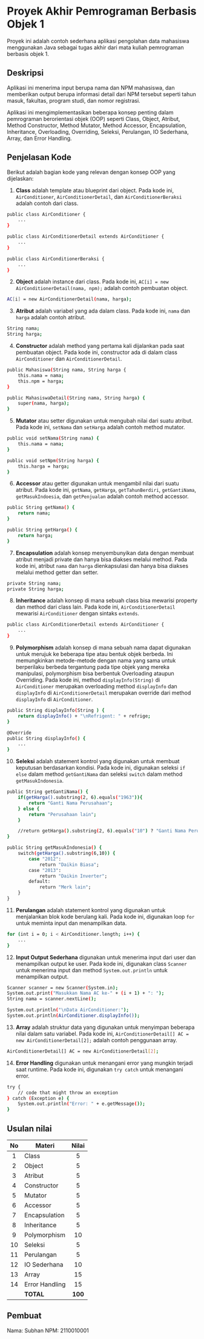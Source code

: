 # Proyek Akhir Pemrograman Berbasis Objek 1

Proyek ini adalah contoh sederhana aplikasi pengolahan data mahasiswa menggunakan Java sebagai tugas akhir dari mata kuliah pemrograman berbasis objek 1.

## Deskripsi

Aplikasi ini menerima input berupa nama dan NPM mahasiswa, dan memberikan output berupa informasi detail dari NPM tersebut seperti tahun masuk, fakultas, program studi, dan nomor registrasi.

Aplikasi ini mengimplementasikan beberapa konsep penting dalam pemrograman berorientasi objek (OOP) seperti Class, Object, Atribut, Method Constructor, Method Mutator, Method Accessor, Encapsulation, Inheritance, Overloading, Overriding, Seleksi, Perulangan, IO Sederhana, Array, dan Error Handling.

## Penjelasan Kode

Berikut adalah bagian kode yang relevan dengan konsep OOP yang dijelaskan:

1. **Class** adalah template atau blueprint dari object. Pada kode ini, `AirConditioner`, `AirConditionerDetail`, dan `AirConditionerBeraksi` adalah contoh dari class.

```bash
public class AirConditioner {
    ...
}

public class AirConditionerDetail extends AirConditioner {
    ...
}

public class AirConditionerBeraksi {
    ...
}
```

2. **Object** adalah instance dari class. Pada kode ini, `AC[i] = new AirConditionerDetail(nama, npm);` adalah contoh pembuatan object.

```bash
AC[i] = new AirConditionerDetail(nama, harga);
```

3. **Atribut** adalah variabel yang ada dalam class. Pada kode ini, `nama` dan `harga` adalah contoh atribut.

```bash
String nama;
String harga;
```

4. **Constructor** adalah method yang pertama kali dijalankan pada saat pembuatan object. Pada kode ini, constructor ada di dalam class `AirConditioner` dan `AirConditionerDetail`.

```bash
public Mahasiswa(String nama, String harga {
    this.nama = nama;
    this.npm = harga;
}

public MahasiswaDetail(String nama, String harga) {
    super(nama, harga);
}
```

5. **Mutator** atau setter digunakan untuk mengubah nilai dari suatu atribut. Pada kode ini, `setNama` dan `setHarga` adalah contoh method mutator.

```bash
public void setNama(String nama) {
    this.nama = nama;
}

public void setNpm(String harga) {
    this.harga = harga;
}
```

6. **Accessor** atau getter digunakan untuk mengambil nilai dari suatu atribut. Pada kode ini, `getNama`, `getHarga`, `getTahunBerdiri`, `getGantiNama`, `getMasukIndoesia`, dan `getPenjualan` adalah contoh method accessor.

```bash
public String getNama() {
    return nama;
}

public String getHarga() {
    return harga;
}
```

7. **Encapsulation** adalah konsep menyembunyikan data dengan membuat atribut menjadi private dan hanya bisa diakses melalui method. Pada kode ini, atribut `nama` dan `harga` dienkapsulasi dan hanya bisa diakses melalui method getter dan setter.

```bash
private String nama;
private String harga;
```

8. **Inheritance** adalah konsep di mana sebuah class bisa mewarisi property dan method dari class lain. Pada kode ini, `AirConditionerDetail` mewarisi `AirConditioner` dengan sintaks `extends`.

```bash
public class AirConditionerDetail extends AirConditioner {
    ...
}
```

9. **Polymorphism** adalah konsep di mana sebuah nama dapat digunakan untuk merujuk ke beberapa tipe atau bentuk objek berbeda. Ini memungkinkan metode-metode dengan nama yang sama untuk berperilaku berbeda tergantung pada tipe objek yang mereka manipulasi, polymorphism bisa berbentuk Overloading ataupun Overriding. Pada kode ini, method `displayInfo(String)` di `AirConditioner` merupakan overloading method `displayInfo` dan `displayInfo` di `AirConditionerDetail` merupakan override dari method `displayInfo` di `AirConditioner`.

```bash
public String displayInfo(String ) {
    return displayInfo() + "\nRefrigent: " + refrige;
}

@Override
public String displayInfo() {
    ...
}
```

10. **Seleksi** adalah statement kontrol yang digunakan untuk membuat keputusan berdasarkan kondisi. Pada kode ini, digunakan seleksi `if else` dalam method `getGantiNama` dan seleksi `switch` dalam method `getMasukIndonesia`.

```bash
public String getGantiNama() {
    if(getHarga().substring(2, 6).equals("1963")){
        return "Ganti Nama Perusahaan";
    } else {
        return "Perusahaan lain";
    }

    //return getHarga().substring(2, 6).equals("10") ? "Ganti Nama Perusahaan" : "Perusahaan lain";
}

public String getMasukIndonesia() {
    switch(getHarga().substring(6,10)) {
        case "2012":
            return "Daikin Biasa";
        case "2013":
            return "Daikin Inverter";
        default:
            return "Merk lain";
    }
}
```

11. **Perulangan** adalah statement kontrol yang digunakan untuk menjalankan blok kode berulang kali. Pada kode ini, digunakan loop `for` untuk meminta input dan menampilkan data.

```bash
for (int i = 0; i < AirConditioner.length; i++) {
    ...
}
```

12. **Input Output Sederhana** digunakan untuk menerima input dari user dan menampilkan output ke user. Pada kode ini, digunakan class `Scanner` untuk menerima input dan method `System.out.println` untuk menampilkan output.

```bash
Scanner scanner = new Scanner(System.in);
System.out.print("Masukkan Nama AC ke-" + (i + 1) + ": ");
String nama = scanner.nextLine();

System.out.println("\nData AirConditioner:");
System.out.println(AirConditioner.displayInfo());
```

13. **Array** adalah struktur data yang digunakan untuk menyimpan beberapa nilai dalam satu variabel. Pada kode ini, `AirConditionerDetail[] AC = new AirConditionerDetail[2];` adalah contoh penggunaan array.

```bash
AirConditionerDetail[] AC = new AirConditionerDetail[2];
```

14. **Error Handling** digunakan untuk menangani error yang mungkin terjadi saat runtime. Pada kode ini, digunakan `try catch` untuk menangani error.

```bash
try {
    // code that might throw an exception
} catch (Exception e) {
    System.out.println("Error: " + e.getMessage());
}
```

## Usulan nilai

| No  | Materi         |  Nilai  |
| :-: | -------------- | :-----: |
|  1  | Class          |    5    |
|  2  | Object         |    5    |
|  3  | Atribut        |    5    |
|  4  | Constructor    |    5    |
|  5  | Mutator        |    5    |
|  6  | Accessor       |    5    |
|  7  | Encapsulation  |    5    |
|  8  | Inheritance    |    5    |
|  9  | Polymorphism   |   10    |
| 10  | Seleksi        |    5    |
| 11  | Perulangan     |    5    |
| 12  | IO Sederhana   |   10    |
| 13  | Array          |   15    |
| 14  | Error Handling |   15    |
|     | **TOTAL**      | **100** |

## Pembuat

Nama: Subhan
NPM: 2110010001
